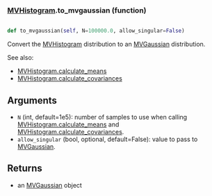 ### [MVHistogram](MVHistogram.md).to_mvgaussian (function)


```py

def to_mvgaussian(self, N=100000.0, allow_singular=False)

```



Convert the [MVHistogram](MVHistogram.md) distribution to an [MVGaussian](MVGaussian.md) distribution.

See also:

* [MVHistogram.calculate_means](MVHistogram.calculate_means.md)
* [MVHistogram.calculate_covariances](MVHistogram.calculate_covariances.md)

Arguments
---------
* `N` (int, default=1e5): number of samples to use when calling
    [MVHistogram.calculate_means](MVHistogram.calculate_means.md) and [MVHistogram.calculate_covariances](MVHistogram.calculate_covariances.md).
* `allow_singular` (bool, optional, default=False): value to pass to
    [MVGaussian](MVGaussian.md).

Returns
--------
* an [MVGaussian](MVGaussian.md) object

